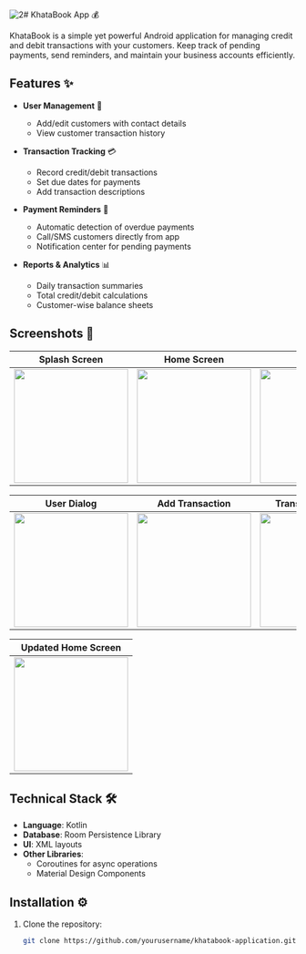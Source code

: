 ![2](https://github.com/user-attachments/assets/78a3f138-4cc7-4285-8660-183f0350fc1e)# KhataBook App 💰

KhataBook is a simple yet powerful Android application for managing credit and debit transactions with your customers. Keep track of pending payments, send reminders, and maintain your business accounts efficiently.

## Features ✨

- **User Management** 📇
  - Add/edit customers with contact details
  - View customer transaction history

- **Transaction Tracking** 💳
  - Record credit/debit transactions
  - Set due dates for payments
  - Add transaction descriptions

- **Payment Reminders** 🔔
  - Automatic detection of overdue payments
  - Call/SMS customers directly from app
  - Notification center for pending payments

- **Reports & Analytics** 📊
  - Daily transaction summaries
  - Total credit/debit calculations
  - Customer-wise balance sheets

## Screenshots 📱

| Splash Screen | Home Screen | Add User |
|---------------|-------------|----------|
| <img src="https://github.com/user-attachments/assets/956a39ff-095d-4b9b-9c2e-d2802024d5e0" width="200"/> | <img src="https://github.com/user-attachments/assets/2d498df1-2f3c-48c3-b6ff-3c15607ff866" width="200"/> | <img src="https://github.com/user-attachments/assets/72b1beca-4803-4e49-8c58-f7701bee31c1" width="200"/> |

| User Dialog | Add Transaction | Transaction Dialog |
|-------------|-----------------|--------------------|
| <img src="https://github.com/user-attachments/assets/12ae1f3d-6bef-4576-a7eb-3fe8e29e3064" width="200"/> | <img src="https://github.com/user-attachments/assets/4dcc498e-3b1e-4a93-aa8f-25489d86425e" width="200"/> | <img src="https://github.com/user-attachments/assets/45614c05-1a4e-4cfd-92c5-07cb863838fe" width="200"/> |

| Updated Home Screen |
|--------------|
| <img src="https://github.com/user-attachments/assets/43c2b2fa-6014-42a5-9312-e89e80fc8ab6" width="200"/> |

## Technical Stack 🛠️

- **Language**: Kotlin
- **Database**: Room Persistence Library
- **UI**: XML layouts
- **Other Libraries**:
  - Coroutines for async operations
  - Material Design Components

## Installation ⚙️

1. Clone the repository:
   ```bash
   git clone https://github.com/yourusername/khatabook-application.git
